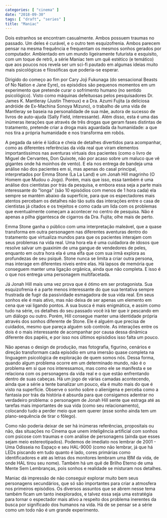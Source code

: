 ```yaml
---
categories: [ "cinema" ]
date: "2018-09-30"
tags: [ "draft", "series" ]
title: "Maniac"
---
```

Dois estranhos se encontram casualmente. Ambos possuem traumas no
passado. Um deles é curável, e o outro tem esquizofrenia. Ambos parecem
pensar na mesma frequência e frequentam os mesmos sonhos gerados por
computador. Ambientado em um mundo ligeiramente futurista e esquisito, com
um toque de retrô, a série Maniac tem um quê estético (e temático)
que aos poucos nos revela ser um sci-fi pautado em algumas ideias muito
mais psicológicas e filosóficas que poderia-se esperar.

Dirigido do começo ao fim por Cary Joji Fukunaga (do sensacional
Beasts of No Nation e Jane Eyre), os episódios são pequenos momentos
em um experimento que pretende curar o sofrimento humano (no sentido
psicológico). Visto como máquinas defeituosas pelos pesquisadores
Dr. James K. Mantleray (Justin Theroux) e a Dra. Azumi Fujita (a
deliciosa andróide de Ex-Machina Sonoya Mizuno), o trabalho de uma vida
de Mantleray se baseia na personalidade de sua mãe, autora de sucesso
de livros de auto-ajuda (Sally Field, interessante). Além disso, esta
é uma das inúmeras iterações que através de três drogas que geram
fases distintas de tratamento, pretende criar a droga mais aguardada
da humanidade: a que nos tira a própria humanidade e nos transforma em
robôs.

A pegada da série é lúdica e cheia de detalhes divertidos para
acompanhar, como as diferentes referências da vida real que viram
elementos importantíssimos nas aventuras virtuais dos pacientes (como o
livro de Miguel de Cervantes, Don Quixote, não por acaso sobre um maluco
que vê gigantes onde há moinhos de vento). E ela nos entrega de bandeja
uma análise não dos pacientes em si, mas apenas do casal principal,
interpretados por Emma Stone (La La Land) e um Jonah Hill magrinho
(O Homem que Mudou o Jogo). Porém, mais que isso, essa também é uma
análise dos cientistas por trás da pesquisa, e embora essa seja a parte
mais interessante do "longa" (são 10 episódios com menos de 1 hora cada)
ela sempre se mantém abaixo da superfície, para que os espectadores
mais atentos percebam os detalhes não tão sutis das interações entre
o casa de cientistas já citados e os trejeitos e como cada um lida
com os problemas que eventualmente começam a acontecer no centro de
pesquisa. Não é apenas a pilha gigantesca de cigarros da Dra. Fujita;
olhe mais de perto.

Emma Stone ganha o público com uma interpretação maleável, que a
quase transforma em outra personagem nas diferentes aventuras dentro do
tratamento que virtualiza mundos para que os pacientes interajam com
seus problemas na vida real. Uma hora ela é uma cuidadora de idosos
que resolve salvar um guaxinim de uma gangue de vendedores de peles,
enquanto em outra hora ela é uma elfa que com sua irmã explora as
profundezas de seu psiquê. Stone nunca se limita a criar outra persona,
mas interage em diferentes níveis entre elas. Há lapsos de memória
que conseguem manter uma ligação orgânica, ainda que não completa. E
isso é o que nos entrega uma personagem multifacetada.

Já Jonah Hill mais uma vez prova que é ótimo em ser protagonista. Sua
esquizofrenia é a parte menos interessante do que sua tentativa sempre
frustrada de fugir da passividade esmagadora de sua vida real. Em seus
sonhos ele é mais ativo, mas não deixa de ser apenas um elemento em cena
que vai ligando pontos. A sua busca é mais enigmática, e assim como tudo
na série, os detalhes do seu passado você irá ter que ir pescando em um
diálogo ou outro. Porém, Hill consegue manter uma identidade própria
através dos sonhos diferente de Stone. Ele é alguém que precisa de
cuidados, mesmo que pareça alguém sob controle. As interações entre
os dois é o mais interessante de acompanhar por causa dessa dinâmica
diferente dos papéis, e por isso nos últimos episódios isso falta um
pouco.

Não apenas o design de produção, mas fotografia, figurino, cenários
e direção transformam cada episódio em uma imersão quase completa na
linguagem psicológica de exploração de quem somos nós. Dessa forma,
quando algum problema ocorre em um determinado mundo, não é o problema
em si que nos interessamos, mas como ele se manifesta e se relaciona
com os personagens da vida real e o que estão enfrentando dentro de
suas cabeças. Há um jogo de várias camadas acontecendo, ainda que a
série a tente banalizar um pouco, ela é muito mais do que é visto
na superfície. Observe o sonho sobre o alienígena e perceba como a
fantasia por trás da história é absurda para que consigamos adentrar
no verdadeiro problema: o personagem de Jonah Hill sente que estraga
até as tarefas mais importantes de sua vida (como seu relacionamento),
colocando tudo a perder meio que sem querer (esse sonho ainda tem um
plano-sequência de tirar o fôlego).

Como não poderia deixar de ser há inúmeras referências, propositais
ou não, das situações no Cinema que unem inteligência artificial
com sonhos com psicose com traumas e com análise de personagens (ainda
que esses sejam meio estereotipados). Podemos de imediato nos lembrar
de 2001 - Uma Odisseia no Espaço e seu HAL-9000 (como não lembrar,
já que há LEDs piscando em tudo quanto é lado, cores primárias como
identificadores e até as letras dos monitores lembram uma IBM da vida,
de onde HAL tirou seu nome). Também há um quê de Brilho Eterno de uma
Mente Sem Lembranças, pois sonhos e realidade se misturam nos detalhes.

Maniac dá impressão de não conseguir explorar muito bem seus
personagens secundários, que só são importantes para criar a atmosfera
nos primeiros episódios. Os diversos assuntos que se abrem nesse tema
também ficam um tanto inexplorados, e talvez essa seja uma estratégia
para tornar o espectador mais ativo a respeito dos problema inerentes da
busca por significado dos humanos na vida. Há de se pensar se a série
como um todo não é um grande experimento.
